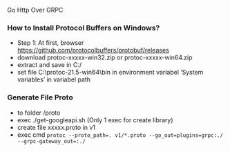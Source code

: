 Go Http Over GRPC

### How to Install Protocol Buffers on Windows?
- Step 1:  At first, browser https://github.com/protocolbuffers/protobuf/releases
- download protoc-xxxxx-win32.zip or protoc-xxxxx-win64.zip
- extract and save in C:/
- set file C:\protoc-21.5-win64\bin in environment variabel ‘System variables’ in variabel path

### Generate File Proto
- to folder /proto
- exec ./get-googleapi.sh (Only 1 exec for create library)
- create file xxxxx.proto in v1
- exec cmd `protoc --proto_path=. v1/*.proto --go_out=plugins=grpc:./ --grpc-gateway_out=:./`